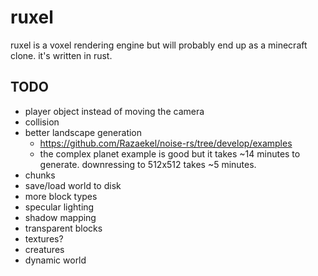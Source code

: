 # ruxel

ruxel is a voxel rendering engine but will probably end up as a minecraft clone. 
it's written in rust.

## TODO
* player object instead of moving the camera
* collision
* better landscape generation
    * https://github.com/Razaekel/noise-rs/tree/develop/examples
    * the complex planet example is good but it takes ~14 minutes to generate.  downressing to 512x512 takes ~5 minutes.
* chunks
* save/load world to disk
* more block types
* specular lighting
* shadow mapping
* transparent blocks
* textures?
* creatures
* dynamic world
